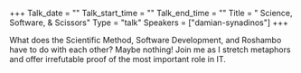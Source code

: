 +++
Talk_date = ""
Talk_start_time = ""
Talk_end_time = ""
Title = " Science, Software, & Scissors"
Type = "talk"
Speakers = ["damian-synadinos"]
+++

What does the Scientific Method, Software Development, and Roshambo have to do with each other? Maybe nothing! Join me as I stretch metaphors and offer irrefutable proof of the most important role in IT.
